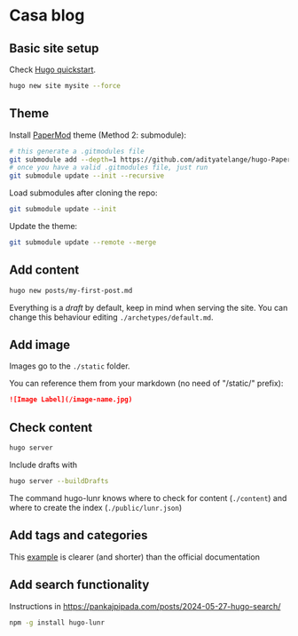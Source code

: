 # Casa blog

## Basic site setup

Check [Hugo quickstart](https://gohugo.io/getting-started/quick-start/).

```bash
hugo new site mysite --force
```

## Theme

Install
[PaperMod](https://github.com/adityatelange/hugo-PaperMod/wiki/Installation)
theme (Method 2: submodule):

```bash
# this generate a .gitmodules file
git submodule add --depth=1 https://github.com/adityatelange/hugo-PaperMod.git themes/PaperMod
# once you have a valid .gitmodules file, just run
git submodule update --init --recursive
```

Load submodules after cloning the repo:

```bash
git submodule update --init
```

Update the theme:

```bash
git submodule update --remote --merge
```

## Add content

```bash
hugo new posts/my-first-post.md
```

Everything is a _draft_ by default, keep in mind when serving the site.
You can change this behaviour editing `./archetypes/default.md`.

## Add image

Images go to the `./static` folder.

You can reference them from your markdown (no need of "/static/" prefix):

```markdown
![Image Label](/image-name.jpg)
```

## Check content

```bash
hugo server
```

Include drafts with

```bash
hugo server --buildDrafts
```

The command hugo-lunr knows where to check for content (`./content`) and where
to create the index (`./public/lunr.json`)

## Add tags and categories

This [example](https://discourse.gohugo.io/t/how-to-add-tag-and-category/3202)
is clearer (and shorter) than the official documentation

## Add search functionality

Instructions in <https://pankajpipada.com/posts/2024-05-27-hugo-search/>

```bash
npm -g install hugo-lunr
```
